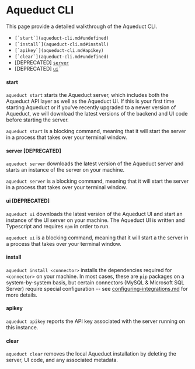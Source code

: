 # Aqueduct CLI

This page provide a detailed walkthrough of the Aqueduct CLI.&#x20;

* ``[`start`](aqueduct-cli.md#undefined)``
* ``[`install`](aqueduct-cli.md#install)``
* ``[`apikey`](aqueduct-cli.md#apikey)``
* ``[`clear`](aqueduct-cli.md#undefined)``
* \[DEPRECATED] [`server`](aqueduct-cli.md#server)
* \[DEPRECATED] [`ui`](aqueduct-cli.md#ui-deprecated)``

#### start

`aqueduct start` starts the Aqueduct server, which includes both the Aqueduct API layer as well as the Aqueduct UI. If this is your first time starting Aqueduct or if you've recently upgraded to a newer version of Aqueduct, we will download the latest versions of the backend and UI code before starting the server.

`aqueduct start` is a blocking command, meaning that it will start the server in a process that takes over your terminal window.

#### server \[DEPRECATED]

`aqueduct server` downloads the latest version of the Aqueduct server and starts an instance of the server on your machine.&#x20;

`aqueduct server` is a blocking command, meaning that it will start the server in a process that takes over your terminal window.

#### ui \[DEPRECATED]&#x20;

`aqueduct ui` downloads the latest version of the Aqueduct UI and start an  instance of the UI server on your machine. The Aqueduct UI is written and Typescript and requires `npm` in order to run.&#x20;

`aqueduct ui` is a blocking command, meaning that it will start a the server in a process that takes over your terminal window.

#### install

`aqueduct install <connector>` installs the dependencies required for `<connector>` on your machine. In most cases, these are `pip` packages on a system-by-system basis, but certain connectors (MySQL & Microsoft SQL Server) require special configuration -- see [configuring-integrations.md](../installation-and-deployment/configuring-integrations.md "mention") for more details.

#### apikey

`aqueduct apikey` reports the API key associated with the server running on this instance.

#### clear

`aqueduct clear` removes the local Aqueduct installation by deleting the server, UI code, and any associated metadata.
